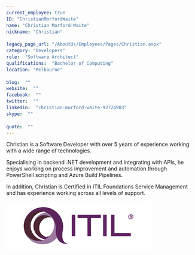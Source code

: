 ```yaml
---
current_employee: true
ID: "ChristianMorfordWaite"
name: "Christian Morford-Waite"
nickname: "Christian"

legacy_page_url: "/AboutUs/Employees/Pages/Christian.aspx"
category: "Developers"
role:  "Software Architect"
qualifications:  "Bachelor of Computing"
location: "Melbourne"

blog:  ""
website:  ""
facebook:  ""
twitter:  ""
linkedin:  "christian-morford-waite-92724983"
skype:  ""

quote:  ""
---
```


Christian is a Software Developer with over 5 years of experience working with a wide range of technologies.  

Specialising in backend .NET development and integrating with APIs, he enjoys working on process improvement and automation through PowerShell scripting and Azure Build Pipelines.  

In addition, Christian is Certified in ITIL Foundations Service Management and has experience working across all levels of support.  

![ITIL.png](./Images/Bio/ITIL.png) 
  